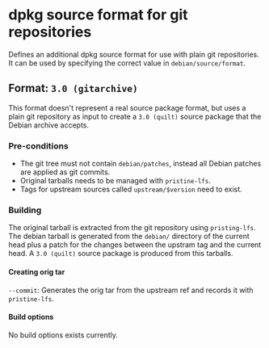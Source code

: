 # dpkg source format for git repositories

Defines an additional dpkg source format for use with plain git repositories.
It can be used by specifying the correct value in `debian/source/format`.

## Format: `3.0 (gitarchive)`

This format doesn't represent a real source package format,
but uses a plain git repository as input to create a `3.0 (quilt)` source package that the Debian archive accepts.

### Pre-conditions

* The git tree must not contain `debian/patches`, instead all Debian patches are applied as git commits.
* Original tarballs needs to be managed with `pristine-lfs`.
* Tags for upstream sources called `upstream/$version` need to exist.

### Building

The original tarball is extracted from the git repository using `pristing-lfs`.
The debian tarball is generated from the `debian/` directory of the current head
plus a patch for the changes between the upstram tag and the current head.
A `3.0 (quilt)` source package is produced from this tarballs.

#### Creating orig tar

`--commit`:
Generates the orig tar from the upstream ref and records it with `pristine-lfs`.

#### Build options

No build options exists currently.
